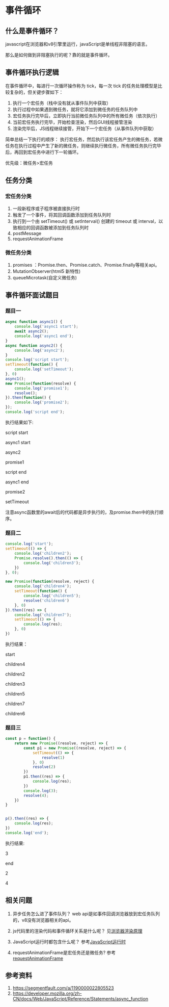 # 事件循环

## 什么是事件循环？

javascript在浏览器和v8引擎里运行，javaScript是单线程非阻塞的语言。

那么是如何做到非阻塞执行的呢？靠的就是事件循环。

## 事件循环执行逻辑

在事件循环中，每进行一次循环操作称为 tick，每一次 tick 的任务处理模型是比较复杂的，但关键步骤如下：

1. 执行一个宏任务（栈中没有就从事件队列中获取）
2. 执行过程中如果遇到微任务，就将它添加到微任务的任务队列中
3. 宏任务执行完毕后，立即执行当前微任务队列中的所有微任务（依次执行）
4. 当前宏任务执行完毕，开始检查渲染，然后GUI线程接管渲染
5. 渲染完毕后，JS线程继续接管，开始下一个宏任务（从事件队列中获取）

简单总结一下执行的顺序：
执行宏任务，然后执行该宏任务产生的微任务，若微任务在执行过程中产生了新的微任务，则继续执行微任务，所有微任务执行完毕后，再回到宏任务中进行下一轮循环。

优先级：微任务>宏任务

## 任务分类

### 宏任务分类

1. 一段新程序或子程序被直接执行时
2. 触发了一个事件，将其回调函数添加到任务队列时
3. 执行到一个由 setTimeout() 或 setInterval() 创建的 timeout 或 interval，以致相应的回调函数被添加到任务队列时
4. postMessage
5. requestAnimationFrame

### 微任务分类

1. promises ：Promise.then、Promise.catch、Promise.finally等相关api。
2. MutationObserver(html5 新特性)
3. queueMicrotask(自定义微任务)

<!-- ## node和浏览器里的事件循环的区别

node11及以后版本和浏览器里的执行顺序一致。

详细参考[nodejs事件循环](./nodejsEventloop.md) -->

## 事件循环面试题目

### 题目一

```javascript
async function async1() {
    console.log('async1 start');
    await async2();
    console.log('async1 end');
}
async function async2() {
    console.log('async2');
}
console.log('script start');
setTimeout(function() {
    console.log('setTimeout');
}, 0)
async1();
new Promise(function(resolve) {
    console.log('promise1');
    resolve();
}).then(function() {
    console.log('promise2');
});
console.log('script end');
```

执行结果如下:

script start

async1 start

async2

promise1

script end

async1 end

promise2

setTimeout

注意async函数里的await后的代码都是异步执行的，及promise.then中的执行顺序。

### 题目二

```javascript
console.log('start');
setTimeout(() => {
    console.log('children2');
    Promise.resolve().then(() => {
        console.log('children3');
    })
}, 0);

new Promise(function(resolve, reject) {
    console.log('children4');
    setTimeout(function() {
        console.log('children5');
        resolve('children6')
    }, 0)
}).then((res) => {
    console.log('children7');
    setTimeout(() => {
        console.log(res);
    }, 0)
})
```

执行结果：

start

children4

children2

children3

children5

children7

children6

### 题目三

```javascript
const p = function() {
    return new Promise((resolve, reject) => {
        const p1 = new Promise((resolve, reject) => {
            setTimeout(() => {
                resolve(1)
            }, 0)
            resolve(2)
        })
        p1.then((res) => {
            console.log(res);
        })
        console.log(3);
        resolve(4);
    })
}


p().then((res) => {
    console.log(res);
})
console.log('end');
```

执行结果:

3

end

2

4

## 相关问题

1. 异步任务怎么进了事件队列？
web api是如事件回调浏览器放到宏任务队列的，v8没有浏览器相关的api。

2. js代码里的渲染代码和事件循环关系是什么呢？
见[浏览器渲染原理](./browser.md)

3. JavaScript运行时都包含什么呢？
参考[JavaScript运行时](./runtime.md)

4. requestAnimationFrame是宏任务还是微任务?
参考[requestAnimationFrame](./requestAnimationFrame.md)

## 参考资料

1. https://segmentfault.com/a/1190000022805523
2. https://developer.mozilla.org/zh-CN/docs/Web/JavaScript/Reference/Statements/async_function
